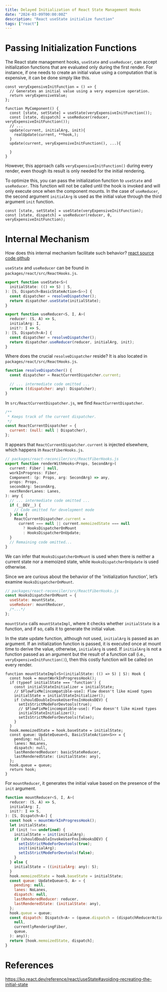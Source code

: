 ```yaml
---
title: Delayed Initialization of React State Management Hooks
date: "2024-03-09T00:00:00Z"
description: "React useState initialize function"
tags: ["react"]
---
```


# Passing Initialization Functions

The React state management hooks, `useState` and `useReducer`, can accept initialization functions that are evaluated only during the first render. For instance, if one needs to create an initial value using a computation that is expensive, it can be done simply like this.

```tsx
const veryExpensiveInitFunction = () => {
  // Generates an initial value using a very expensive operation.
  return veryExpensiveValue;
};

function MyComponent() {
  const [state, setState] = useState(veryExpensiveInitFunction());
  const [state, dispatch] = useReducer(reducer, veryExpensiveInitFunction());
  // ...
  update(current, initialArg, init){
    realUpdate(current, **hook,);
  }
  update(current, veryExpensiveInitFunction(), ...){

  }
}
```

However, this approach calls `veryExpensiveInitFunction()` during every render, even though its result is only needed for the initial rendering.

To optimize this, you can pass the initialization function to `useState` and `useReducer`. This function will not be called until the hook is invoked and will only execute once when the component mounts. In the case of `useReducer`, the second argument `initialArg` is used as the initial value through the third argument `init` function.

```tsx
const [state, setState] = useState(veryExpensiveInitFunction);
const [state, dispatch] = useReducer(reducer, 0, veryExpensiveInitFunction);
```

# Internal Mechanism

How does this internal mechanism facilitate such behavior? [react source code github](https://github.com/facebook/react)

`useState` and `useReducer` can be found in `packages/react/src/ReactHooks.js`.

```js
export function useState<S>(
  initialState: (() => S) | S,
): [S, Dispatch<BasicStateAction<S>>] {
  const dispatcher = resolveDispatcher();
  return dispatcher.useState(initialState);
}

export function useReducer<S, I, A>(
  reducer: (S, A) => S,
  initialArg: I,
  init?: I => S,
): [S, Dispatch<A>] {
  const dispatcher = resolveDispatcher();
  return dispatcher.useReducer(reducer, initialArg, init);
}
```

Where does the crucial `resolveDispatcher` reside? It is also located in `packages/react/src/ReactHooks.js`.

```js
function resolveDispatcher() {
  const dispatcher = ReactCurrentDispatcher.current;

  // ... intermediate code omitted ...
  return ((dispatcher: any): Dispatcher);
}
```

In `src/ReactCurrentDispatcher.js`, we find `ReactCurrentDispatcher`.

```js
/**
 * Keeps track of the current dispatcher.
 */
const ReactCurrentDispatcher = {
  current: (null: null | Dispatcher),
};
```

It appears that `ReactCurrentDispatcher.current` is injected elsewhere, which happens in `ReactFiberHooks.js`.

```js
// packages/react-reconciler/src/ReactFiberHooks.js
export function renderWithHooks<Props, SecondArg>(
  current: Fiber | null,
  workInProgress: Fiber,
  Component: (p: Props, arg: SecondArg) => any,
  props: Props,
  secondArg: SecondArg,
  nextRenderLanes: Lanes,
): any {
  // ... intermediate code omitted ...
  if (__DEV__) {
    // Code omitted for development mode
  } else {
    ReactCurrentDispatcher.current =
      current === null || current.memoizedState === null
        ? HooksDispatcherOnMount
        : HooksDispatcherOnUpdate;
  }
  // Remaining code omitted...
}
```

We can infer that `HooksDispatcherOnMount` is used when there is neither a current state nor a memoized state, while `HooksDispatcherOnUpdate` is used otherwise.

Since we are curious about the behavior of the 'initialization function', let’s examine `HooksDispatcherOnMount`.

```js
// packages/react-reconciler/src/ReactFiberHooks.js
const HooksDispatcherOnMount = {
  useState: mountState,
  useReducer: mountReducer,
  /*...*/
};
```

`mountState` calls `mountStateImpl`, where it checks whether `initialState` is a function, and if so, calls it to generate the initial value.

In the state update function, although not used, `initialArg` is passed as an argument. If an initialization function is passed, it is executed once at mount time to derive the value, otherwise, `initialArg` is used. If `initialArg` is not a function passed as an argument but the result of a function call (i.e., `veryExpensiveInitFunction()`), then this costly function will be called on every render.

```tsx
function mountStateImpl<S>(initialState: (() => S) | S): Hook {
  const hook = mountWorkInProgressHook();
  if (typeof initialState === 'function') {
    const initialStateInitializer = initialState;
    // $FlowFixMe[incompatible-use]: Flow doesn't like mixed types
    initialState = initialStateInitializer();
    if (shouldDoubleInvokeUserFnsInHooksDEV) {
      setIsStrictModeForDevtools(true);
      // $FlowFixMe[incompatible-use]: Flow doesn't like mixed types
      initialStateInitializer();
      setIsStrictModeForDevtools(false);
    }
  }
  hook.memoizedState = hook.baseState = initialState;
  const queue: UpdateQueue<S, BasicStateAction<S>> = {
    pending: null,
    lanes: NoLanes,
    dispatch: null,
    lastRenderedReducer: basicStateReducer,
    lastRenderedState: (initialState: any),
  };
  hook.queue = queue;
  return hook;
}
```

For `mountReducer`, it generates the initial value based on the presence of the `init` argument.

```js
function mountReducer<S, I, A>(
  reducer: (S, A) => S,
  initialArg: I,
  init?: I => S,
): [S, Dispatch<A>] {
  const hook = mountWorkInProgressHook();
  let initialState;
  if (init !== undefined) {
    initialState = init(initialArg);
    if (shouldDoubleInvokeUserFnsInHooksDEV) {
      setIsStrictModeForDevtools(true);
      init(initialArg);
      setIsStrictModeForDevtools(false);
    }
  } else {
    initialState = ((initialArg: any): S);
  }
  hook.memoizedState = hook.baseState = initialState;
  const queue: UpdateQueue<S, A> = {
    pending: null,
    lanes: NoLanes,
    dispatch: null,
    lastRenderedReducer: reducer,
    lastRenderedState: (initialState: any),
  };
  hook.queue = queue;
  const dispatch: Dispatch<A> = (queue.dispatch = (dispatchReducerAction.bind(
    null,
    currentlyRenderingFiber,
    queue,
  ): any));
  return [hook.memoizedState, dispatch];
}
```

# References

https://ko.react.dev/reference/react/useState#avoiding-recreating-the-initial-state